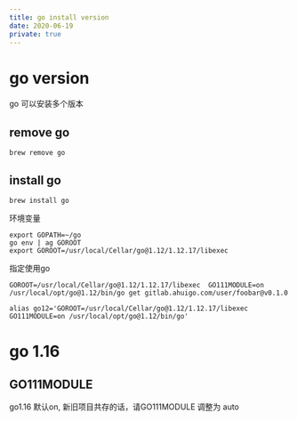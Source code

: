 ```yaml
---
title: go install version
date: 2020-06-19
private: true
---
```

# go version
go 可以安装多个版本

## remove go

    brew remove go

## install go
    brew install go

环境变量

    export GOPATH=~/go
    go env | ag GOROOT
    export GOROOT=/usr/local/Cellar/go@1.12/1.12.17/libexec 

指定使用go

    GOROOT=/usr/local/Cellar/go@1.12/1.12.17/libexec  GO111MODULE=on /usr/local/opt/go@1.12/bin/go get gitlab.ahuigo.com/user/foobar@v0.1.0

    alias go12='GOROOT=/usr/local/Cellar/go@1.12/1.12.17/libexec  GO111MODULE=on /usr/local/opt/go@1.12/bin/go'

# go 1.16
## GO111MODULE
go1.16 默认on, 新旧项目共存的话，请GO111MODULE 调整为 auto
